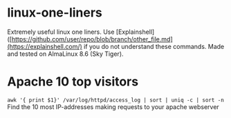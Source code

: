 # linux-one-liners
Extremely useful linux one liners. Use [Explainshell]([https://github.com/user/repo/blob/branch/other_file.md](https://explainshell.com/) if you do not understand these commands. Made and tested on AlmaLinux 8.6 (Sky Tiger).

# Apache 10 top visitors
`awk '{ print $1}' /var/log/httpd/access_log | sort | uniq -c | sort -n`
Find the 10 most IP-addresses making requests to your apache webserver
